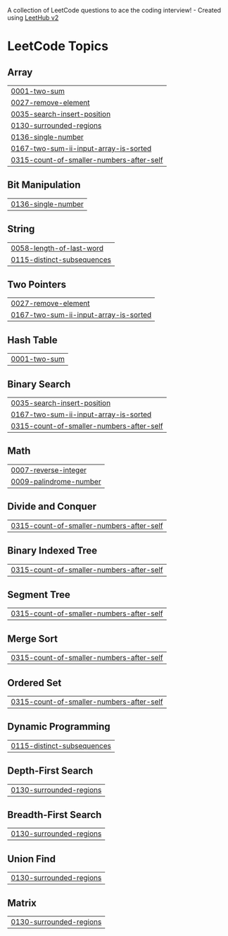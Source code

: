 A collection of LeetCode questions to ace the coding interview! - Created using [LeetHub v2](https://github.com/arunbhardwaj/LeetHub-2.0)
<!---LeetCode Topics Start-->
# LeetCode Topics
## Array
|  |
| ------- |
| [0001-two-sum](https://github.com/taher-dev/DSA-Practice/tree/master/0001-two-sum) |
| [0027-remove-element](https://github.com/taher-dev/DSA-Practice/tree/master/0027-remove-element) |
| [0035-search-insert-position](https://github.com/taher-dev/DSA-Practice/tree/master/0035-search-insert-position) |
| [0130-surrounded-regions](https://github.com/taher-dev/DSA-Practice/tree/master/0130-surrounded-regions) |
| [0136-single-number](https://github.com/taher-dev/DSA-Practice/tree/master/0136-single-number) |
| [0167-two-sum-ii-input-array-is-sorted](https://github.com/taher-dev/DSA-Practice/tree/master/0167-two-sum-ii-input-array-is-sorted) |
| [0315-count-of-smaller-numbers-after-self](https://github.com/taher-dev/DSA-Practice/tree/master/0315-count-of-smaller-numbers-after-self) |
## Bit Manipulation
|  |
| ------- |
| [0136-single-number](https://github.com/taher-dev/DSA-Practice/tree/master/0136-single-number) |
## String
|  |
| ------- |
| [0058-length-of-last-word](https://github.com/taher-dev/DSA-Practice/tree/master/0058-length-of-last-word) |
| [0115-distinct-subsequences](https://github.com/taher-dev/DSA-Practice/tree/master/0115-distinct-subsequences) |
## Two Pointers
|  |
| ------- |
| [0027-remove-element](https://github.com/taher-dev/DSA-Practice/tree/master/0027-remove-element) |
| [0167-two-sum-ii-input-array-is-sorted](https://github.com/taher-dev/DSA-Practice/tree/master/0167-two-sum-ii-input-array-is-sorted) |
## Hash Table
|  |
| ------- |
| [0001-two-sum](https://github.com/taher-dev/DSA-Practice/tree/master/0001-two-sum) |
## Binary Search
|  |
| ------- |
| [0035-search-insert-position](https://github.com/taher-dev/DSA-Practice/tree/master/0035-search-insert-position) |
| [0167-two-sum-ii-input-array-is-sorted](https://github.com/taher-dev/DSA-Practice/tree/master/0167-two-sum-ii-input-array-is-sorted) |
| [0315-count-of-smaller-numbers-after-self](https://github.com/taher-dev/DSA-Practice/tree/master/0315-count-of-smaller-numbers-after-self) |
## Math
|  |
| ------- |
| [0007-reverse-integer](https://github.com/taher-dev/DSA-Practice/tree/master/0007-reverse-integer) |
| [0009-palindrome-number](https://github.com/taher-dev/DSA-Practice/tree/master/0009-palindrome-number) |
## Divide and Conquer
|  |
| ------- |
| [0315-count-of-smaller-numbers-after-self](https://github.com/taher-dev/DSA-Practice/tree/master/0315-count-of-smaller-numbers-after-self) |
## Binary Indexed Tree
|  |
| ------- |
| [0315-count-of-smaller-numbers-after-self](https://github.com/taher-dev/DSA-Practice/tree/master/0315-count-of-smaller-numbers-after-self) |
## Segment Tree
|  |
| ------- |
| [0315-count-of-smaller-numbers-after-self](https://github.com/taher-dev/DSA-Practice/tree/master/0315-count-of-smaller-numbers-after-self) |
## Merge Sort
|  |
| ------- |
| [0315-count-of-smaller-numbers-after-self](https://github.com/taher-dev/DSA-Practice/tree/master/0315-count-of-smaller-numbers-after-self) |
## Ordered Set
|  |
| ------- |
| [0315-count-of-smaller-numbers-after-self](https://github.com/taher-dev/DSA-Practice/tree/master/0315-count-of-smaller-numbers-after-self) |
## Dynamic Programming
|  |
| ------- |
| [0115-distinct-subsequences](https://github.com/taher-dev/DSA-Practice/tree/master/0115-distinct-subsequences) |
## Depth-First Search
|  |
| ------- |
| [0130-surrounded-regions](https://github.com/taher-dev/DSA-Practice/tree/master/0130-surrounded-regions) |
## Breadth-First Search
|  |
| ------- |
| [0130-surrounded-regions](https://github.com/taher-dev/DSA-Practice/tree/master/0130-surrounded-regions) |
## Union Find
|  |
| ------- |
| [0130-surrounded-regions](https://github.com/taher-dev/DSA-Practice/tree/master/0130-surrounded-regions) |
## Matrix
|  |
| ------- |
| [0130-surrounded-regions](https://github.com/taher-dev/DSA-Practice/tree/master/0130-surrounded-regions) |
<!---LeetCode Topics End-->